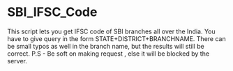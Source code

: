 # SBI_IFSC_Code
This script lets you get IFSC code of SBI branches all over the India. You have to give query in the form STATE+DISTRICT+BRANCHNAME. There can be small typos as well in the branch name, but the results will still be correct. 
P.S - Be soft on making request , else it will be blocked by the server. 


